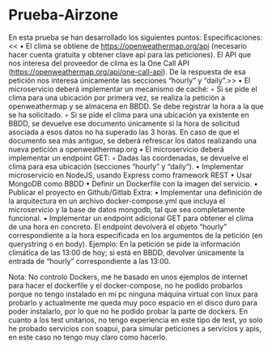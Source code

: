 # Prueba-Airzone

En esta prueba se han desarrollado los siguientes puntos:
Especificaciones:
 << • El clima se obtiene de https://openweathermap.org/api (necesario hacer cuenta gratuita y 
  obtener clave api para las peticiones). El API que nos interesa del proveedor de clima es la 
  One Call API (https://openweathermap.org/api/one-call-api). De la respuesta de esa petición
  nos interesa únicamente las secciones “hourly” y “daily”.>>
  • El microservicio deberá implementar un mecanismo de caché:
  ◦ Si se pide el clima para una ubicación por primera vez, se realiza la petición a 
  openweathermap y se almacena en BBDD. Se debe registrar la hora a la que se ha 
  solicitado.
  ◦ Si se pide el clima para una ubicación ya existente en BBDD, se devuelve ese 
  documento únicamente si la hora de solicitud asociada a esos datos no ha superado las 3 
  horas. En caso de que el documento sea más antiguo, se deberá refrescar los datos 
  realizando una nueva petición a openweathermap.org
  • El microservicio deberá implementar un endpoint GET:
  ◦ Dadas las coordenadas, se devuelve el clima para esa ubicación (secciones “hourly” y 
  “daily”).
  • Implementar microservicio en NodeJS, usando Express como framework REST
  • Usar MongoDB como BBDD
  • Definir un Dockerfile con la imagen del servicio.
  • Publicar el proyecto en Github/Gitlab
  Extra:
  • Implementar una definición de la arquitectura en un archivo docker-compose.yml que 
  incluya el microservicio y la base de datos mongodb, tal que sea completamente funcional.
  • Implementar un endpoint adicional GET para obtener el clima de una hora en concreto. El 
  endpoint devolverá el objeto “hourly” correspondiente a la hora especificada en los 
  argumentos de la petición (en querystring o en body). Ejemplo: En la petición se pide la 
  información climática de las 13:00 de hoy; si está en BBDD, devolver únicamente la entrada
  de “hourly” correspondiente a las 13:00.
  
  Nota: No controlo Dockers, me he basado en unos ejemplos de internet para hacer el dockerfile y el docker-compose, no he podido probarlos porque no tengo instalado en mi pc ninguna máquina virtual con linux para probarlo y actualmente me queda muy poco espacio en el disco duro para poder instalarlo, por lo que no he podido probar la parte de dockers.
  En cuanto a los test unitarios, no tengo experiencia en este tipo de test, yo solo he probado servicios con soapui, para simular peticiones a servicios y apis, en este caso no tengo muy claro como hacerlo.
